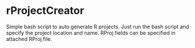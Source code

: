 # rProjectCreator

Simple bash script to auto generate R projects. Just run the bash script and specify the project location and name. RProj fields can be specified in attached RProj file.
